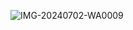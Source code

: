 ![IMG-20240702-WA0009](https://github.com/ArjunGupta08/Cart-Compose/assets/85922120/495195ba-a68d-4c5e-b5c8-e6c179685201)

